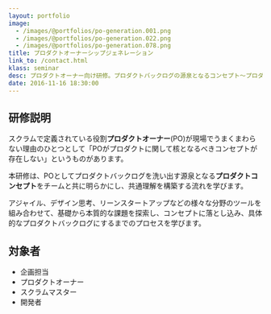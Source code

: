 ```yaml
---
layout: portfolio
image: 
  - /images/@portfolios/po-generation.001.png
  - /images/@portfolios/po-generation.022.png
  - /images/@portfolios/po-generation.078.png
title: プロダクトオーナーシップジェネレーション
link_to: /contact.html
klass: seminar
desc: プロダクトオーナー向け研修。プロダクトバックログの源泉となるコンセプト〜プロダクトバックログづくりを様々な技法を使いこなして学ぶ。
date: 2016-11-16 18:30:00
---
```


## 研修説明
スクラムで定義されている役割**プロダクトオーナー**(PO)が現場でうまくまわらない理由のひとつとして「POがプロダクトに関して核となるべきコンセプトが存在しない」というものがあります。

本研修は、POとしてプロダクトバックログを洗い出す源泉となる**プロダクトコンセプト**をチームと共に明らかにし、共通理解を構築する流れを学びます。

アジャイル、デザイン思考、リーンスタートアップなどの様々な分野のツールを組み合わせて、基礎から本質的な課題を探索し、コンセプトに落とし込み、具体的なプロダクトバックログにするまでのプロセスを学びます。

## 対象者

- 企画担当
- プロダクトオーナー
- スクラムマスター
- 開発者 